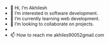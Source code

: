 - 👋 Hi, I’m Akhilesh
- 👀 I’m interested in software development.
- 🌱 I’m currently learning web development.
- 💞️ I’m looking to collaborate on projects.
- 
- 📫 How to reach me akhiles90052gmail.com


<!---
Akhilesh9005/Akhilesh9005 is a ✨ special ✨ repository because its `README.md` (this file) appears on your GitHub profile.
You can click the Preview link to take a look at your changes.
--->
